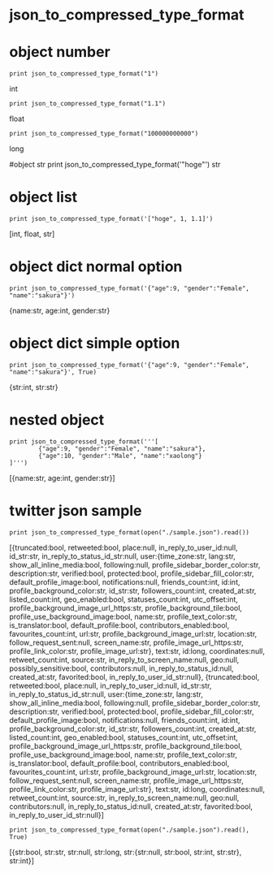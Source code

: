 json_to_compressed_type_format
======================
# object number
	print json_to_compressed_type_format("1")
int

	print json_to_compressed_type_format("1.1")
float

	print json_to_compressed_type_format("100000000000")
long

#object str
	print json_to_compressed_type_format('"hoge"')
str

# object list
	print json_to_compressed_type_format('["hoge", 1, 1.1]')
[int, float, str]

# object dict normal option
	print json_to_compressed_type_format('{"age":9, "gender":"Female", "name":"sakura"}')
{name:str, age:int, gender:str}


# object dict simple option
	print json_to_compressed_type_format('{"age":9, "gender":"Female", "name":"sakura"}', True)
{str:int, str:str}

# nested object
	print json_to_compressed_type_format('''[
	        {"age":9, "gender":"Female", "name":"sakura"},
	        {"age":10, "gender":"Male", "name":"xaolong"}
	]''')
[{name:str, age:int, gender:str}]

# twitter json sample
	print json_to_compressed_type_format(open("./sample.json").read())
[{truncated:bool, retweeted:bool, place:null, in_reply_to_user_id:null, id_str:str, in_reply_to_status_id_str:null, user:{time_zone:str, lang:str, show_all_inline_media:bool, following:null, profile_sidebar_border_color:str, description:str, verified:bool, protected:bool, profile_sidebar_fill_color:str, default_profile_image:bool, notifications:null, friends_count:int, id:int, profile_background_color:str, id_str:str, followers_count:int, created_at:str, listed_count:int, geo_enabled:bool, statuses_count:int, utc_offset:int, profile_background_image_url_https:str, profile_background_tile:bool, profile_use_background_image:bool, name:str, profile_text_color:str, is_translator:bool, default_profile:bool, contributors_enabled:bool, favourites_count:int, url:str, profile_background_image_url:str, location:str, follow_request_sent:null, screen_name:str, profile_image_url_https:str, profile_link_color:str, profile_image_url:str}, text:str, id:long, coordinates:null, retweet_count:int, source:str, in_reply_to_screen_name:null, geo:null, possibly_sensitive:bool, contributors:null, in_reply_to_status_id:null, created_at:str, favorited:bool, in_reply_to_user_id_str:null}, {truncated:bool, retweeted:bool, place:null, in_reply_to_user_id:null, id_str:str, in_reply_to_status_id_str:null, user:{time_zone:str, lang:str, show_all_inline_media:bool, following:null, profile_sidebar_border_color:str, description:str, verified:bool, protected:bool, profile_sidebar_fill_color:str, default_profile_image:bool, notifications:null, friends_count:int, id:int, profile_background_color:str, id_str:str, followers_count:int, created_at:str, listed_count:int, geo_enabled:bool, statuses_count:int, utc_offset:int, profile_background_image_url_https:str, profile_background_tile:bool, profile_use_background_image:bool, name:str, profile_text_color:str, is_translator:bool, default_profile:bool, contributors_enabled:bool, favourites_count:int, url:str, profile_background_image_url:str, location:str, follow_request_sent:null, screen_name:str, profile_image_url_https:str, profile_link_color:str, profile_image_url:str}, text:str, id:long, coordinates:null, retweet_count:int, source:str, in_reply_to_screen_name:null, geo:null, contributors:null, in_reply_to_status_id:null, created_at:str, favorited:bool, in_reply_to_user_id_str:null}]

	print json_to_compressed_type_format(open("./sample.json").read(), True)
[{str:bool, str:str, str:null, str:long, str:{str:null, str:bool, str:int, str:str}, str:int}]
